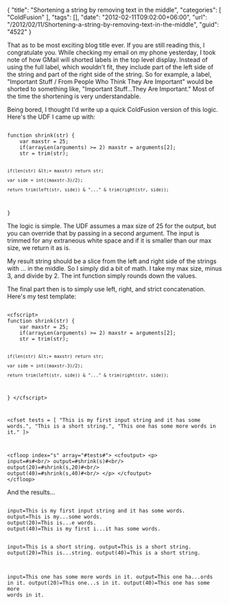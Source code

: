 {
	"title": "Shortening a string by removing text in the middle",
	"categories": [
		"ColdFusion"
	],
	"tags": [],
	"date": "2012-02-11T09:02:00+06:00",
	"url": "/2012/02/11/Shortening-a-string-by-removing-text-in-the-middle",
	"guid": "4522"
}

That as to be most exciting blog title ever. If you are still reading this, I congratulate you. While checking my email on my phone yesterday, I took note of how GMail will shorted labels in the top level display. Instead of using the full label, which wouldn't fit, they include part of the left side of the string and part of the right side of the string. So for example, a label, "Important Stuff / From People Who Think They Are Important" would be shorted to something like, "Important Stuff...They Are Important." Most of the time the shortening is very understandable.
<!--more-->
<p>

Being bored, I thought I'd write up a quick ColdFusion version of this logic. Here's the UDF I came up with:

<p>

<code>
function shrink(str) {
	var maxstr = 25;
	if(arrayLen(arguments) &gt;= 2) maxstr = arguments[2];
	str = trim(str);

	if(len(str) &lt;= maxstr) return str;

	var side = int((maxstr-3)/2);

	return trim(left(str, side)) & "..." & trim(right(str, side));
}
</code>

<p>

The logic is simple. The UDF assumes a max size of 25 for the output, but you can override that by passing in a second argument. The input is trimmed for any extraneous white space and if it is smaller than our max size, we return it as is.

<p>

My result string should be a slice from the left and right side of the strings with ... in the middle. So I simply did a bit of math. I take my max size, minus 3, and divide by 2. The int function simply rounds down the values.

<p>

The final part then is to simply use left, right, and strict concatenation. Here's my test template:

<p>

<code>
&lt;cfscript&gt;
function shrink(str) {
	var maxstr = 25;
	if(arrayLen(arguments) &gt;= 2) maxstr = arguments[2];
	str = trim(str);

	if(len(str) &lt;= maxstr) return str;

	var side = int((maxstr-3)/2);

	return trim(left(str, side)) & "..." & trim(right(str, side));
}
&lt;/cfscript&gt;

&lt;cfset tests = [
"This is my first input string and it has some words.",
"This is a short string.",
"This one has some more words in it."
]&gt;

&lt;cfloop index="s" array="#tests#"&gt;
	&lt;cfoutput&gt;
	&lt;p&gt;
	input=#s#&lt;br/&gt;
	output=#shrink(s)#&lt;br/&gt;
	output(20)=#shrink(s,20)#&lt;br/&gt;
	output(40)=#shrink(s,40)#&lt;br/&gt;
	&lt;/p&gt;
	&lt;/cfoutput&gt;
&lt;/cfloop&gt;
</code>

<p>

And the results...

<p>

<code>
input=This is my first input string and it has some words.
output=This is my...some words.
output(20)=This is...e words.
output(40)=This is my first i...it has some words.

input=This is a short string.
output=This is a short string.
output(20)=This is...string.
output(40)=This is a short string.

input=This one has some more words in it.
output=This one ha...ords in it.
output(20)=This one...s in it.
output(40)=This one has some more words in it. 
</code>